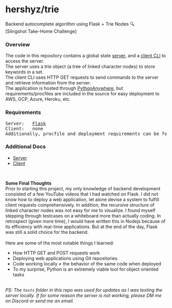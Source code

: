 <h1>hershyz/trie</h1>
<p>
  Backend autocomplete algorithm using Flask + Trie Nodes 🔍<br>
  [Slingshot Take-Home Challenge]
</p>

<h3>Overview</h3>
<p>
  The code in this repository contains a global state <a href="https://github.com/hershyz/trie/tree/main/server">server</a>, and a <a href="https://github.com/hershyz/trie/tree/main/client">client CLI</a> to access the server.<br>
  The server uses a trie object (a tree of linked character nodes) to store keywords in a set.<br>
  The client CLI uses HTTP GET requests to send commands to the server and retrieve information from the server.<br>
  The application is hosted through <a href="https://www.pythonanywhere.com/">PythonAnywhere</a>, but requirements/procfiles are included in the source for easy deployment to AWS, GCP, Azure, Heroku, etc.
</p>

<h3>Requirements</h3>
<pre>
Server:   <a href="https://github.com/pallets/flask">Flask</a>
Client:   none
Additionally, procfile and deployment requirements can be found <a href="https://github.com/hershyz/trie/tree/main/server">here</a>.
</pre>

<h3>Additional Docs</h3>
<ul>
  <li><a href="https://github.com/hershyz/trie/blob/main/server_documentation.md">Server</a></li>
  <li><a href="https://github.com/hershyz/trie/blob/main/client_documentation.md">Client</a></li>
</ul>

<br>

<p>
  <strong>Some Final Thoughts</strong><br>
  Prior to starting this project, my only knowledge of backend development consisted of a few YouTube videos that I had watched on Flask. I did not know how to deploy a web application, let alone devise a system to fulfill client requests comprehensively. In addition, the recursive structure of linked character nodes was not easy for me to visualize. I found myself stepping through testcases on a whiteboard more than actually coding. In retrospect (given more time), I would have written this in Nodejs because of its efficiency with real-time applications. But at the end of the day, Flask was still a solid choice for the backend.<br>
  <br>
  Here are some of the most notable things I learned:<br>
  <ul>
    <li>How HTTP GET and POST requests work</li>
    <li>Deploying web applications using Git repositories</li>
    <li>Code working locally ≠ the behavior of the same code when deployed</li>
    <li>To my surprise, Python is an extremely viable tool for object oriented tasks</li>
  </ul>
  <br>
  <i>PS: The <code>tests</code> folder in this repo was used for updates as I was testing the server locally. If for some reason the server is not working, please DM me on Discord or send me an email.</i>
</p>
